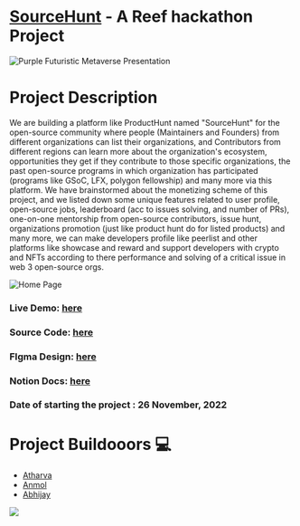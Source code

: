 # [SourceHunt]() - A Reef hackathon Project

![Purple Futuristic Metaverse Presentation](https://user-images.githubusercontent.com/64387054/204603843-471a837a-003c-4586-9abd-dde4f0fdf991.png)


# Project Description

We are building a platform like ProductHunt named "SourceHunt" for the open-source community where people (Maintainers and Founders) from different organizations can list their organizations, and Contributors from different regions can learn more about the organization's ecosystem, opportunities they get if they contribute to those specific organizations, the past open-source programs in which organization has participated (programs like GSoC, LFX, polygon fellowship) and many more via this platform. We have brainstormed about the monetizing scheme of this project, and we listed down some unique features related to user profile, open-source jobs, leaderboard (acc to issues solving, and number of PRs), one-on-one mentorship from open-source contributors, issue hunt, organizations promotion (just like product hunt do for listed products) and many more, we can make developers profile like peerlist and other platforms like showcase and reward and support developers with crypto and NFTs according to there performance and solving of a critical issue in web 3 open-source orgs.

![Home Page](https://user-images.githubusercontent.com/64387054/204601676-69356e84-aefc-424c-9f35-3585bbe9b698.png)

### Live Demo: [here]()
### Source Code: [here](https://github.com/Abhijay007/Source-hunt)
### FIgma Design: [here](https://www.figma.com/file/C7AGOBZAA4RW4F1KnUKnwr/Source-Hunt?node-id=0%3A1&t=veCvwy5GYCy7zEEl-1)
### Notion Docs: [here](https://www.notion.so/Source-Hunt-490cb8ef4e964d78beb07c3915a895b6)
### Date of starting the project : 26 November, 2022


# Project Buildooors 💻

- [Atharva](https://twitter.com/wired_hikari)
- [Anmol](https://twitter.com/anmol_twt) 
- [Abhijay](https://twitter.com/CodeInVeins)

<a href="https://github.com/Abhijay007/Source-hunt/graphs/contributors">
  <img src="https://contrib.rocks/image?repo=Abhijay007/Source-hunt" />
</a>
